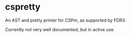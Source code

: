 # cspretty
An AST and pretty printer for CSPm, as supported by FDR3.

Currently not very well documented, but in active use.
